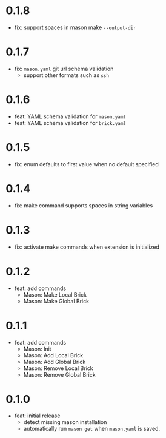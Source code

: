 # 0.1.8

- fix: support spaces in mason make `--output-dir`

# 0.1.7

- fix: `mason.yaml` git url schema validation
  - support other formats such as `ssh`

# 0.1.6

- feat: YAML schema validation for `mason.yaml`
- feat: YAML schema validation for `brick.yaml`

# 0.1.5

- fix: enum defaults to first value when no default specified

# 0.1.4

- fix: make command supports spaces in string variables

# 0.1.3

- fix: activate make commands when extension is initialized

# 0.1.2

- feat: add commands
  - Mason: Make Local Brick
  - Mason: Make Global Brick

# 0.1.1

- feat: add commands
  - Mason: Init
  - Mason: Add Local Brick
  - Mason: Add Global Brick
  - Mason: Remove Local Brick
  - Mason: Remove Global Brick

# 0.1.0

- feat: initial release
  - detect missing mason installation
  - automatically run `mason get` when `mason.yaml` is saved.
